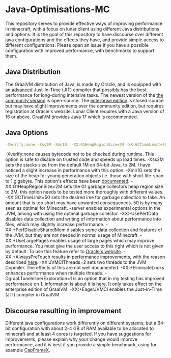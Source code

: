 # Java-Optimisations-MC
This repository serves to provide effective ways of improving performance in minecraft, with a focus on lunar client using different Java distributions and options.
It is the goal of this repository to have discourse over different java configurations and the effects they have, and provide simple access to different configurations.
Please open an issue if you have a possible configuration with improved performance, with benchmarks to support them.

## Java Distribution
The GraalVM distribution of Java, is made by Oracle, and is equipped with an [advanced](https://www.oracle.com/java/graalvm/) Just-In-Time (JIT) compiler that possibly has the best performance for long-during intensive tasks. The newest version of the [the community version](https://github.com/graalvm/graalvm-ce-builds/releases/tag/vm-22.0.0.2) is open-source. The [enterprise edition](https://www.oracle.com/downloads/graalvm-downloads.html#license-lightbox) is closed-source but may have slight improvements over the community edition, but requires registration at Oracle's website. Lunar Client requires with a Java version of 16 or above. GraalVM provides Java 17 which is recommended.

## Java Options
```yml
-Xverify:none -Xss2M -Xmn1G  -XX:G1HeapRegionSize=2M -XX:GCTimeLimit=50 -server -XX:-UsePerfData -XX:+PerfDisableSharedMem -XX:+UseLargePages -XX:+AlwaysPreTouch -XX:JVMCIThreads=2  -XX:+EliminateLocks -Dgraal.TuneInlinerExploration=1 -XX:+EagerJVMCI

```
-Xverify:none causes bytecode not to be checked during runtime. This option is safe to disable on trusted code and speeds up load times.
-Xss2M sets the stacks size from the default 1M on 64-bit Java, to 2M. I have noticed a slight increase in performance with this option.
-Xmn1G sets the size of the heap for young generation objects i.e. those with short life-span to 1 gigabyte. This option's effects have been [documented](https://hypixel.net/threads/getting-better-fps-stablity-by-using-another-jre-with-lunar-client.4518890/).
-XX:G1HeapRegionSize=2M sets the G1 garbage collectors heap region size to 2M, this option needs to be tested more thoroughly with different values.
-XX:GCTimeLimit=50 sets the desired ime for garbage collection to take. An amount that is too short may have unwanted consequences. 50 is by many seen as optimal for Minecraft.
-server enables experimental options in the JVM, among with using the optimal garbage collector.
-XX:-UsePerfData disables data collection and writing of information about performance into files, which may slightly increase performance.
-XX:+PerfDisableSharedMem disables some data collection and features of the JVM, but they are not needed in normal usage of Minecraft.
-XX:+UseLargePages enables usage of large pages which may improve performance. You must give the user access to this right which is not given by default. To use this feature refer to [Oracle's website](https://www.oracle.com/java/technologies/javase/largememory-pages.html).
-XX:+AlwaysPreTouch results in performance improvements, with the reason described [here](https://access.redhat.com/solutions/2685771).
-XX:JVMCIThreads=2 sets two threads to the JVM Copmiler. The effects of this are not well documented.
-XX:+EliminateLocks enhances performance when multiple threads.
-Dgraal.TuneInlinerExploration=1 is an option that in my testing has improved performance on 1. Information is about it is [here](https://www.graalvm.org/22.0/reference-manual/java/options/). It only takes effect on the enterprise edition of GraalVM.
-XX:+EagerJVMCI enables the Just-In-Time (JIT) compiler in GraalVM.

## Discourse resulting in improvement
Different java configurations work differently on different systems, but a 64-bit configuration with about 2-4 GB of RAM available to be allocated to minecraft and at least 4 cores is targeted. If you have suggestions for improvements, please explain why your change would improve performance, and it is best if you provide a simple benchmark, using for example [CapFrameX](https://github.com/CXWorld/CapFrameX).
